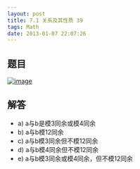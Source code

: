 ```yaml
---
layout: post
title: 7.1 关系及其性质 39
tags: Math
date: 2013-01-07 22:07:26
---
```


## 题目

[![image](http://freewind.me/wp-content/uploads/2013/01/image_thumb147.png "image")](http://freewind.me/wp-content/uploads/2013/01/image146.png)

## 解答

*   a) a与b是模3同余或模4同余
*   b) a与b模12同余
*   c) a与b模3同余但不模12同余
*   d) a与b模4同余但不模12同余
*   e) a与b模3同余或模4同余，但不模12同余
